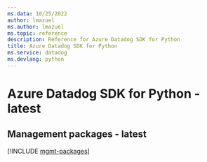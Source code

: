 ```yaml
---
ms.data: 10/25/2022
author: lmazuel
ms.author: lmazuel
ms.topic: reference
description: Reference for Azure Datadog SDK for Python
title: Azure Datadog SDK for Python
ms.service: datadog
ms.devlang: python
---
```

# Azure Datadog SDK for Python - latest

## Management packages - latest
[!INCLUDE [mgmt-packages](datadog-mgmt-index.md)]